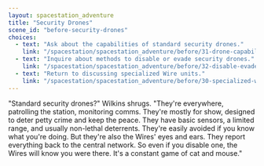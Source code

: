 ```yaml
---
layout: spacestation_adventure
title: "Security Drones"
scene_id: "before-security-drones"
choices:
  - text: "Ask about the capabilities of standard security drones."
    link: "/spacestation/spacestation_adventure/before/31-drone-capabilities"
  - text: "Inquire about methods to disable or evade security drones."
    link: "/spacestation/spacestation_adventure/before/32-disable-evade-drones"
  - text: "Return to discussing specialized Wire units."
    link: "/spacestation/spacestation_adventure/before/30-specialized-wire-units"
---
```


"Standard security drones?" Wilkins shrugs. "They're everywhere, patrolling the station, monitoring comms. They're mostly for show, designed to deter petty crime and keep the peace. They have basic sensors, a limited range, and usually non-lethal deterrents. They're easily avoided if you know what you're doing. But they're also the Wires' eyes and ears. They report everything back to the central network. So even if you disable one, the Wires will know you were there. It's a constant game of cat and mouse."
